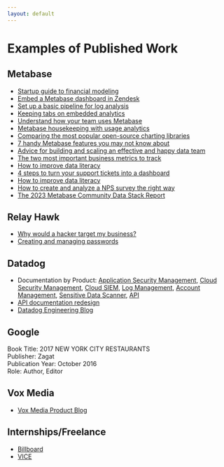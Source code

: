 ```yaml
---
layout: default
---
```


# Examples of Published Work

## Metabase
- [Startup guide to financial modeling](https://www.metabase.com/startup-guide/introduction)
- [Embed a Metabase dashboard in Zendesk](https://www.metabase.com/blog/embed-metabase-in-zendesk)
- [Set up a basic pipeline for log analysis](https://www.metabase.com/blog/set-up-a-logging-pipeline-for-analysis)
- [Keeping tabs on embedded analytics](https://www.metabase.com/blog/embedding-usage-analytics)
- [Understand how your team uses Metabase](https://www.metabase.com/blog/how-to-use-metabase-usage-analytics)
- [Metabase housekeeping with usage analytics](https://www.metabase.com/blog/metabase-housekeeping-with-usage-analytics)
- [Comparing the most popular open-source charting libraries](https://www.metabase.com/blog/most-popular-data-visualization-libraries-embedding)
- [7 handy Metabase features you may not know about](https://www.metabase.com/blog/7-handy-features-you-may-not-know-about)
- [Advice for building and scaling an effective and happy data team](https://www.metabase.com/blog/common-mistakes-companies-make-when-building-a-data-team)
- [The two most important business metrics to track](https://www.metabase.com/blog/develop-a-metrics-store-now)
- [How to improve data literacy](https://www.metabase.com/blog/improving-data-literacy)
- [4 steps to turn your support tickets into a dashboard](https://www.metabase.com/blog/4-steps-to-turn-your-support-tickets-into-an-automated-dashboard)
- [How to improve data literacy](https://www.metabase.com/blog/improving-data-literacy)
- [How to create and analyze a NPS survey the right way](https://www.metabase.com/blog/create-and-analyze-a-nps-survey-the-right-way)
- [The 2023 Metabase Community Data Stack Report](https://www.metabase.com/data-stack-report-2023/)

## Relay Hawk
- [Why would a hacker target my business?](https://www.relayhawk.com/blog/why-would-a-hacker-target-my-business)
- [Creating and managing passwords](https://www.relayhawk.com/blog/a-guide-to-creating-and-managing-passwords)

## Datadog
- Documentation by Product: [Application Security Management](https://docs.datadoghq.com/security/application_security/), [Cloud Security Management](https://docs.datadoghq.com/security/cloud_security_management/), [Cloud SIEM](https://docs.datadoghq.com/security/cloud_siem/), [Log Management](https://docs.datadoghq.com/logs/), [Account Management](https://docs.datadoghq.com/account_management/), [Sensitive Data Scanner](https://docs.datadoghq.com/sensitive_data_scanner/?tab=addscanningrulefromthelibraryrules), [API](https://docs.datadoghq.com/api/latest/)
- [API documentation redesign](https://drive.google.com/file/d/1dq54cxUuAH4s2lsMJF_aU3A3VS90wYPd/view)
- [Datadog Engineering Blog](https://www.datadoghq.com/blog/engineering/)

## Google

Book Title: 2017 NEW YORK CITY RESTAURANTS<br>
Publisher: Zagat<br>
Publication Year: October 2016<br>
Role: Author, Editor<br>

## Vox Media
- [Vox Media Product Blog](https://product.voxmedia.com/2018/8/2/17644210/annual-vax-event-kicks-off-in-baltimore)

## Internships/Freelance
- [Billboard](https://www.billboard.com/author/sarina-bloodgood/)
- [VICE](https://www.vice.com/en/contributor/sarina-bloodgood)
